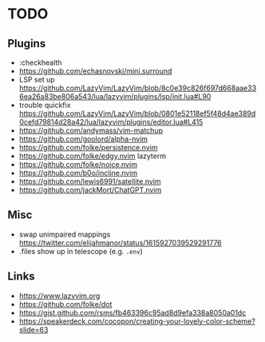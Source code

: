 # TODO

## Plugins

- :checkhealth 
- https://github.com/echasnovski/mini.surround
- LSP set up https://github.com/LazyVim/LazyVim/blob/8c0e39c826f697d668aae336ea26a83be806a543/lua/lazyvim/plugins/lsp/init.lua#L90
- trouble quickfix https://github.com/LazyVim/LazyVim/blob/0801e52118ef5f48d4ae389d0cefd79814d28a42/lua/lazyvim/plugins/editor.lua#L415
- https://github.com/andymass/vim-matchup
- https://github.com/goolord/alpha-nvim
- https://github.com/folke/persistence.nvim
- https://github.com/folke/edgy.nvim lazyterm
- https://github.com/folke/noice.nvim
- https://github.com/b0o/incline.nvim
- https://github.com/lewis6991/satellite.nvim
- https://github.com/jackMort/ChatGPT.nvim

## Misc

- swap unimpaired mappings https://twitter.com/elijahmanor/status/1615927039529291776
- .files show up in telescope (e.g. `.env`)

## Links

- https://www.lazyvim.org
- https://github.com/folke/dot
- https://gist.github.com/rsms/fb463396c95ad8d9efa338a8050a01dc
- https://speakerdeck.com/cocopon/creating-your-lovely-color-scheme?slide=63

